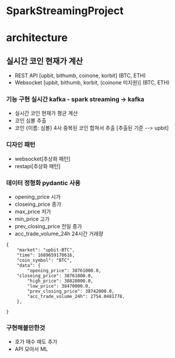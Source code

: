 # SparkStreamingProject


# architecture
## 실시간 코인 현재가 계산 
- REST API [upbit, bithumb, coinone, korbit] (BTC, ETH)
- Websocket [upbit, bithumb, korbit, (coinone 미지원)] (BTC, ETH)

### 기능 구현 실시간 kafka - spark streaming -> kafka 
- 실시간 코인 현재가 평균 계산
- 코인 심볼 추출
- 코인 {이름: 심볼} 4사 중복된 코인 합쳐서 추출 [추출된 기준 --> upbit]

### 디자인 패턴 
- websocket[추상화 패턴]
- restapi[추상화 패턴]

### 데이터 정형화 pydantic 사용
- opening_price 시가
- closeing_price 종가
- max_price 저가
- min_price 고가
- prev_closing_price 전일 종가
- acc_trade_volume_24h 24시간 거래량
```
{
    "market": "upbit-BTC",
    "time": 1689659170616,
    "coin_symbol": "BTC",
    "data": {
        "opening_price": 38761000.0,
	"closeing_price": 38761000.0,
        "high_price": 38828000.0,
        "low_price": 38470000.0,
        "prev_closing_price": 38742000.0,
        "acc_trade_volume_24h": 2754.0481778,
    },

} 
```

### 구현해볼만한것 
- 호가 매수 매도 추가
- API 모아서 ML
